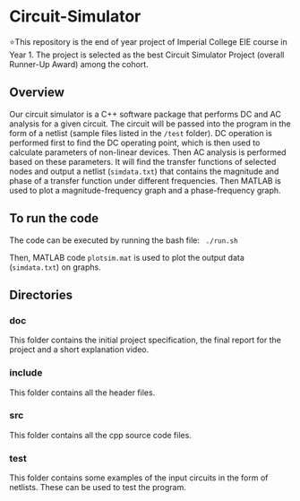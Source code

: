 # Circuit-Simulator

:star:This repository is the end of year project of Imperial College EIE course in Year 1. The project is selected as the best Circuit Simulator Project (overall Runner-Up Award) among the cohort.

## Overview

Our circuit simulator is a C++ software package that performs DC and AC analysis for a given circuit. The circuit will be passed into the program in the form of a netlist (sample files listed in the <code>/test</code> folder). DC operation is performed first to find the DC operating point, which is then used to calculate parameters of non-linear devices. Then AC analysis is performed based on these parameters. It will find the transfer functions of selected nodes and output a netlist (<code>simdata.txt</code>) that contains the magnitude and phase of a transfer function under different frequencies. Then MATLAB is used to plot a magnitude-frequency graph and a phase-frequency graph.

## To run the code
The code can be executed by running the bash file: <code> ./run.sh </code>

Then, MATLAB code <code>plotsim.mat</code> is used to plot the output data (<code>simdata.txt</code>) on graphs.

## Directories
### doc
This folder contains the initial project specification, the final report for the project and a short explanation video.

### include
This folder contains all the header files.

### src
This folder contains all the cpp source code files.

### test
This folder contains some examples of the input circuits in the form of netlists. These can be used to test the program.
